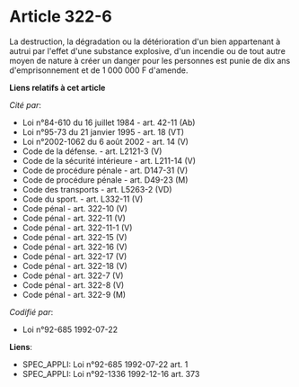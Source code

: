 # Article 322-6

La destruction, la dégradation ou la détérioration d'un bien appartenant à autrui par l'effet d'une substance explosive, d'un
incendie ou de tout autre moyen de nature à créer un danger pour les personnes est punie de dix ans d'emprisonnement et de 1
000 000 F d'amende.

**Liens relatifs à cet article**

_Cité par_:

  - Loi n°84-610 du 16 juillet 1984 - art. 42-11 (Ab)
  - Loi n°95-73 du 21 janvier 1995 - art. 18 (VT)
  - Loi n°2002-1062 du 6 août 2002 - art. 14 (V)
  - Code de la défense. - art. L2121-3 (V)
  - Code de la sécurité intérieure - art. L211-14 (V)
  - Code de procédure pénale - art. D147-31 (V)
  - Code de procédure pénale - art. D49-23 (M)
  - Code des transports - art. L5263-2 (VD)
  - Code du sport. - art. L332-11 (V)
  - Code pénal - art. 322-10 (V)
  - Code pénal - art. 322-11 (V)
  - Code pénal - art. 322-11-1 (V)
  - Code pénal - art. 322-15 (V)
  - Code pénal - art. 322-16 (V)
  - Code pénal - art. 322-17 (V)
  - Code pénal - art. 322-18 (V)
  - Code pénal - art. 322-7 (V)
  - Code pénal - art. 322-8 (V)
  - Code pénal - art. 322-9 (M)

_Codifié par_:

  - Loi n°92-685 1992-07-22

**Liens**:

  - SPEC_APPLI: Loi n°92-685 1992-07-22 art. 1
  - SPEC_APPLI: Loi n°92-1336 1992-12-16 art. 373

